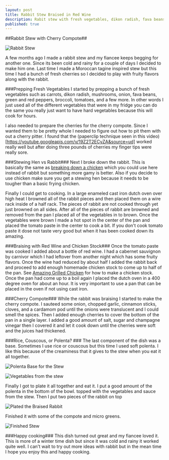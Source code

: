 ```yaml
---
layout: post
title: Rabbit Stew Braised in Red Wine
description: Rabit stew with fresh vegetables, dikon radish, fava beans, broccoli; braised in Red Wine and Chicken Stock. Plated with Polenta for creaminess, topped with Micro Greens and a cherry compote for sweetness
published: true
---
```


##Rabbit Stew with Cherry Compote##

![Rabbit Stew](https://lh3.googleusercontent.com/-PiLPpW7nycY/U-TsWpZNoSI/AAAAAAAAAP0/aA2fiJgFkRs/s912-Ic42/IMG_3570.JPG)

A few months ago I made a rabbit stew and my fiancee keeps begging for another one. Since its been cold and rainy for a couple of days I decided to make him one. Last time I made a Moroccan tagine inspired stew but this time I had a bunch of fresh cherries so I decided to play with fruity flavors along with the rabbit.

###Prepping Fresh Vegetables
I started by prepping a bunch of fresh vegetables such as carrots, dikon radish, mushrooms, onion, fava beans, green and red peppers, broccoli, tomatoes, and a few more. In other words I just used all of the different vegetables that were in my fridge you can do the same you really just want to have hard vegetables because this will cook for hours.

I also needed to prepare the cherries for the cherry compote. Since I wanted them to be pretty whole I needed to figure out how to pit them with out a cherry pitter. I found that the (paperclip technique seen in this video)[https://youtube.googleapis.com/v/19Z2T2ECyZA&source=ud] worked really well but after doing three pounds of cherries my finger tips were really sore.

###Stewing Hen vs Rabbit###
Next I broke down the rabbit. This is basically the same as [breaking down a chicken](http://www.walkingwithafoodie.com/how-to-butcher-a-chicken) which you could use here instead of rabbit but something more gamy is better. Also if you decide to use chicken make sure you get a stewing hen because it needs to be tougher than a basic frying chicken.

Finally I could get to cooking. In a large enameled cast iron dutch oven over high heat I browned all of the rabbit pieces and then placed them on a wire rack inside of a half rack. The pieces of rabbit are not cooked through yet just browned on all sides. After all of the pieces of rabbit are browned and removed from the pan I placed all of the vegetables in to brown. Once the vegetables were brown I made a hot spot in the center of the pan and placed the tomato paste in the center to cook a bit. If you don't cook tomato paste it dose not taste very good but when it has been cooked down its amazing.

###Braising with Red Wine and Chicken Stock###
Once the tomato paste was cooked I added about a bottle of red wine. I had a cabernet sauvignon by carnivor which I had leftover from another night which has some fruity flavors. Once the wine had reduced by about half I added the rabbit back and proceed to add enough homemade chicken stock to come up to half of the pan. See [Amazing Grilled Chicken](http://www.walkingwithafoodie.com/spice-rubbed-grilled-chicken) for how to make a chicken stock. Once the pan had come up to a boil again I placed the dutch oven in a 400 degree oven for about an hour. It is very important to use a pan that can be placed in the oven if not using cast iron.

###Cherry Compote###
While the rabbit was braising I started to make the cherry compote. I sauteed some onion, chopped garlic, cinnamon sticks, cloves, and a cardamom pod until the onions were translucent and I could smell the spices. Then I added enough cherries to cover the bottom of the pan in a single layer. I added a good amount of salt, sugar and champagne vinegar then I covered it and let it cook down until the cherries were soft and the juices had thickened.

###Rice, Couscous, or Polenta? ###
The last component of the dish was a base. Sometimes I use rice or couscous but this time I used soft polenta. I like this because of the creaminess that it gives to the stew when you eat it all together.

![Polenta Base for the Stew](https://lh3.googleusercontent.com/-FvstPhNdZZ0/U-UNok-cPLI/AAAAAAAAAQE/J4Ytro1GeqM/s1280-Ic42/IMG_3542.JPG)

![Vegetables from the stew](https://lh3.googleusercontent.com/-ViNVorE81Uo/U-UNwbzlHBI/AAAAAAAAAQM/mRhq8IM1IVk/s912-Ic42/IMG_3550.JPG)

Finally I got to plate it all together and eat it. I put a good amount of the polenta in the bottom of the bowl. topped with the vegetables and sauce from the stew. Then I
put two pieces of the rabbit on top

![Plated the Braised Rabbit](https://lh3.googleusercontent.com/-BLJis3a4ack/U-UN33IDomI/AAAAAAAAAQU/unDjYvQiyEM/s912-Ic42/IMG_3560.JPG)

Finished it with some of the compote and micro greens.

![Finished Stew](https://lh3.googleusercontent.com/-SA6xwreF3F0/U-UOHlQpBJI/AAAAAAAAAQk/JUqG9nix-MQ/s912-Ic42/IMG_3570.JPG)

###Happy cooking###
This dish turned out great and my fiancee loved it. This is more of a winter time dish but since it was cold and rainy it worked quite well. I can't wait to try out more ideas with rabbit but in the mean time I hope you enjoy this and happy cooking.
